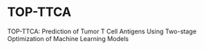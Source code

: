 # TOP-TTCA
TOP-TTCA: Prediction of Tumor T Cell Antigens Using Two-stage Optimization of Machine Learning Models 
